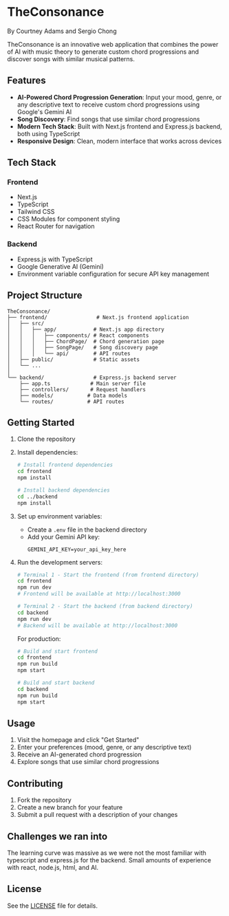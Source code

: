 # TheConsonance
By Courtney Adams and Sergio Chong

TheConsonance is an innovative web application that combines the power of AI with music theory to generate custom chord progressions and discover songs with similar musical patterns.

## Features

- **AI-Powered Chord Progression Generation**: Input your mood, genre, or any descriptive text to receive custom chord progressions using Google's Gemini AI
- **Song Discovery**: Find songs that use similar chord progressions
- **Modern Tech Stack**: Built with Next.js frontend and Express.js backend, both using TypeScript
- **Responsive Design**: Clean, modern interface that works across devices

## Tech Stack

### Frontend
- Next.js
- TypeScript
- Tailwind CSS
- CSS Modules for component styling
- React Router for navigation

### Backend
- Express.js with TypeScript
- Google Generative AI (Gemini)
- Environment variable configuration for secure API key management

## Project Structure

```
TheConsonance/
├── frontend/                # Next.js frontend application
│   ├── src/
│   │   ├── app/            # Next.js app directory
│   │   │   ├── components/ # React components
│   │   │   ├── ChordPage/  # Chord generation page
│   │   │   ├── SongPage/   # Song discovery page
│   │   │   └── api/        # API routes
│   ├── public/             # Static assets
│   └── ...
│
└── backend/                # Express.js backend server
    ├── app.ts             # Main server file
    ├── controllers/       # Request handlers
    ├── models/           # Data models
    └── routes/           # API routes
```

## Getting Started

1. Clone the repository

2. Install dependencies:
   ```bash
   # Install frontend dependencies
   cd frontend
   npm install

   # Install backend dependencies
   cd ../backend
   npm install
   ```

3. Set up environment variables:
   - Create a `.env` file in the backend directory
   - Add your Gemini API key:
     ```
     GEMINI_API_KEY=your_api_key_here
     ```

4. Run the development servers:

   ```bash
   # Terminal 1 - Start the frontend (from frontend directory)
   cd frontend
   npm run dev
   # Frontend will be available at http://localhost:3000
   ```

   ```bash
   # Terminal 2 - Start the backend (from backend directory)
   cd backend
   npm run dev
   # Backend will be available at http://localhost:3000
   ```

   For production:
   ```bash
   # Build and start frontend
   cd frontend
   npm run build
   npm start

   # Build and start backend
   cd backend
   npm run build
   npm start
   ```

## Usage

1. Visit the homepage and click "Get Started"
2. Enter your preferences (mood, genre, or any descriptive text)
3. Receive an AI-generated chord progression
4. Explore songs that use similar chord progressions

## Contributing

1. Fork the repository
2. Create a new branch for your feature
3. Submit a pull request with a description of your changes

## Challenges we ran into
The learning curve was massive as we were not the most familiar with typescript and express.js for the backend. Small amounts of experience with react, node.js, html, and AI.

## License

See the [LICENSE](LICENSE) file for details.
